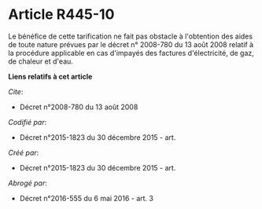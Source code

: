 # Article R445-10

Le bénéfice de cette tarification ne fait pas obstacle à l'obtention des aides de toute nature prévues par le décret n°
2008-780 du 13 août 2008 relatif à la procédure applicable en cas d'impayés des factures d'électricité, de gaz, de chaleur et
d'eau.

**Liens relatifs à cet article**

_Cite_:

  - Décret n°2008-780 du 13 août 2008

_Codifié par_:

  - Décret n°2015-1823 du 30 décembre 2015 - art.

_Créé par_:

  - Décret n°2015-1823 du 30 décembre 2015 - art.

_Abrogé par_:

  - Décret n°2016-555 du 6 mai 2016 - art. 3
